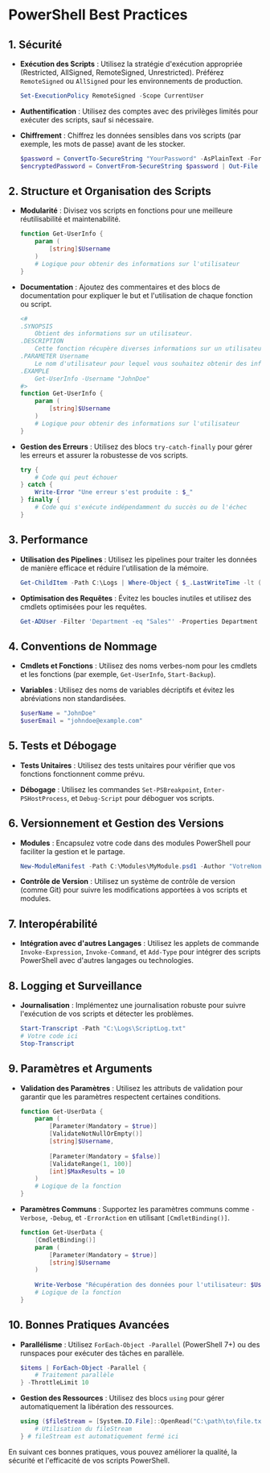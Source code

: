 # PowerShell Best Practices

## 1. Sécurité

- **Exécution des Scripts** : Utilisez la stratégie d'exécution appropriée (Restricted, AllSigned, RemoteSigned, Unrestricted). Préférez `RemoteSigned` ou `AllSigned` pour les environnements de production.
  
  ```powershell
  Set-ExecutionPolicy RemoteSigned -Scope CurrentUser
  ```

- **Authentification** : Utilisez des comptes avec des privilèges limités pour exécuter des scripts, sauf si nécessaire.

- **Chiffrement** : Chiffrez les données sensibles dans vos scripts (par exemple, les mots de passe) avant de les stocker.

  ```powershell
  $password = ConvertTo-SecureString "YourPassword" -AsPlainText -Force
  $encryptedPassword = ConvertFrom-SecureString $password | Out-File "C:\path\to\password.txt"
  ```

## 2. Structure et Organisation des Scripts

- **Modularité** : Divisez vos scripts en fonctions pour une meilleure réutilisabilité et maintenabilité.

  ```powershell
  function Get-UserInfo {
      param (
          [string]$Username
      )
      # Logique pour obtenir des informations sur l'utilisateur
  }
  ```

- **Documentation** : Ajoutez des commentaires et des blocs de documentation pour expliquer le but et l'utilisation de chaque fonction ou script.

  ```powershell
  <#
  .SYNOPSIS
      Obtient des informations sur un utilisateur.
  .DESCRIPTION
      Cette fonction récupère diverses informations sur un utilisateur spécifié.
  .PARAMETER Username
      Le nom d'utilisateur pour lequel vous souhaitez obtenir des informations.
  .EXAMPLE
      Get-UserInfo -Username "JohnDoe"
  #>
  function Get-UserInfo {
      param (
          [string]$Username
      )
      # Logique pour obtenir des informations sur l'utilisateur
  }
  ```

- **Gestion des Erreurs** : Utilisez des blocs `try-catch-finally` pour gérer les erreurs et assurer la robustesse de vos scripts.

  ```powershell
  try {
      # Code qui peut échouer
  } catch {
      Write-Error "Une erreur s'est produite : $_"
  } finally {
      # Code qui s'exécute indépendamment du succès ou de l'échec
  }
  ```

## 3. Performance

- **Utilisation des Pipelines** : Utilisez les pipelines pour traiter les données de manière efficace et réduire l'utilisation de la mémoire.

  ```powershell
  Get-ChildItem -Path C:\Logs | Where-Object { $_.LastWriteTime -lt (Get-Date).AddDays(-30) } | Remove-Item
  ```

- **Optimisation des Requêtes** : Évitez les boucles inutiles et utilisez des cmdlets optimisées pour les requêtes.

  ```powershell
  Get-ADUser -Filter 'Department -eq "Sales"' -Properties Department
  ```

## 4. Conventions de Nommage

- **Cmdlets et Fonctions** : Utilisez des noms verbes-nom pour les cmdlets et les fonctions (par exemple, `Get-UserInfo`, `Start-Backup`).

- **Variables** : Utilisez des noms de variables décriptifs et évitez les abréviations non standardisées.

  ```powershell
  $userName = "JohnDoe"
  $userEmail = "johndoe@example.com"
  ```

## 5. Tests et Débogage

- **Tests Unitaires** : Utilisez des tests unitaires pour vérifier que vos fonctions fonctionnent comme prévu.

- **Débogage** : Utilisez les commandes `Set-PSBreakpoint`, `Enter-PSHostProcess`, et `Debug-Script` pour déboguer vos scripts.

## 6. Versionnement et Gestion des Versions

- **Modules** : Encapsulez votre code dans des modules PowerShell pour faciliter la gestion et le partage.

  ```powershell
  New-ModuleManifest -Path C:\Modules\MyModule.psd1 -Author "VotreNom" -RootModule MyModule.psm1
  ```

- **Contrôle de Version** : Utilisez un système de contrôle de version (comme Git) pour suivre les modifications apportées à vos scripts et modules.

## 7. Interopérabilité

- **Intégration avec d'autres Langages** : Utilisez les applets de commande `Invoke-Expression`, `Invoke-Command`, et `Add-Type` pour intégrer des scripts PowerShell avec d'autres langages ou technologies.

## 8. Logging et Surveillance

- **Journalisation** : Implémentez une journalisation robuste pour suivre l'exécution de vos scripts et détecter les problèmes.

  ```powershell
  Start-Transcript -Path "C:\Logs\ScriptLog.txt"
  # Votre code ici
  Stop-Transcript
  ```

## 9. Paramètres et Arguments

- **Validation des Paramètres** : Utilisez les attributs de validation pour garantir que les paramètres respectent certaines conditions.

  ```powershell
  function Get-UserData {
      param (
          [Parameter(Mandatory = $true)]
          [ValidateNotNullOrEmpty()]
          [string]$Username,
          
          [Parameter(Mandatory = $false)]
          [ValidateRange(1, 100)]
          [int]$MaxResults = 10
      )
      # Logique de la fonction
  }
  ```

- **Paramètres Communs** : Supportez les paramètres communs comme `-Verbose`, `-Debug`, et `-ErrorAction` en utilisant `[CmdletBinding()]`.

  ```powershell
  function Get-UserData {
      [CmdletBinding()]
      param (
          [Parameter(Mandatory = $true)]
          [string]$Username
      )
      
      Write-Verbose "Récupération des données pour l'utilisateur: $Username"
      # Logique de la fonction
  }
  ```

## 10. Bonnes Pratiques Avancées

- **Parallélisme** : Utilisez `ForEach-Object -Parallel` (PowerShell 7+) ou des runspaces pour exécuter des tâches en parallèle.

  ```powershell
  $items | ForEach-Object -Parallel {
      # Traitement parallèle
  } -ThrottleLimit 10
  ```

- **Gestion des Ressources** : Utilisez des blocs `using` pour gérer automatiquement la libération des ressources.

  ```powershell
  using ($fileStream = [System.IO.File]::OpenRead("C:\path\to\file.txt")) {
      # Utilisation du fileStream
  } # fileStream est automatiquement fermé ici
  ```

En suivant ces bonnes pratiques, vous pouvez améliorer la qualité, la sécurité et l'efficacité de vos scripts PowerShell.
